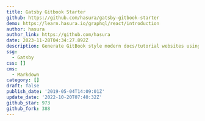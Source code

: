 ```yaml
---
title: Gatsby Gitbook Starter
github: https://github.com/hasura/gatsby-gitbook-starter
demo: https://learn.hasura.io/graphql/react/introduction
author: hasura
author_link: https://github.com/hasura
date: 2023-11-28T04:34:27.892Z
description: Generate GitBook style modern docs/tutorial websites using Gatsby + MDX
ssg:
  - Gatsby
css: []
cms:
  - Markdown
category: []
draft: false
publish_date: '2019-05-04T14:09:01Z'
update_date: '2022-10-20T07:40:32Z'
github_star: 973
github_fork: 388
---
```

